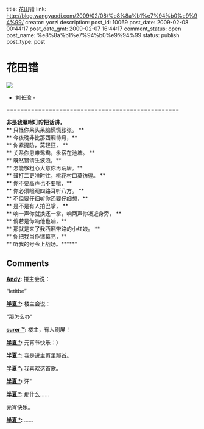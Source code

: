 title: 花田错
link: http://blog.wangyaodi.com/2009/02/08/%e8%8a%b1%e7%94%b0%e9%94%99/
creator: yorzi
description: 
post_id: 10069
post_date: 2009-02-08 00:44:17
post_date_gmt: 2009-02-07 16:44:17
comment_status: open
post_name: %e8%8a%b1%e7%94%b0%e9%94%99
status: publish
post_type: post

# 花田错

[![](https://iezecq.blu.livefilestore.com/y1mpTK3VW40MIzbAqxOm-MfJumM-OmvaXSsO2ykC4mqMxUnhV1Y5M2xupuexV31KgtyM4clvUT7eE0x4yN-cU5J90dtwIJUEhXLEx8cDdcTPPV5g5Rv0zX2pbyTAChbLt0-X5Y_xyIvA8k/liu.chang.yu.jpg)](https://iezecq.blu.livefilestore.com/y1mpTK3VW40MIzbAqxOm-MfJumM-OmvaXSsO2ykC4mqMxUnhV1Y5M2xupuexV31KgtyM4clvUT7eE0x4yN-cU5J90dtwIJUEhXLEx8cDdcTPPV5g5Rv0zX2pbyTAChbLt0-X5Y_xyIvA8k/liu.chang.yu.jpg)  
- 刘长瑜 -  
  
=================================================  
  
**非是我嘱咐叮咛把话讲，**  
** 只怪你呆头呆脑慌慌张张。 **  
** 今夜晚非比那西厢待月，**  
** 你紧提防，莫轻狂， **  
** 关系你患难鸳鸯，永宿在池塘。 **  
** 既然错请生波浪，**  
** 怎能够粗心大意你再荒唐。**  
** 鼓打二更准时往，桃花村口莫彷徨。 **  
** 你不要高声也不要嚷，**  
** 你必须眼观四路耳听八方。 **  
** 不但要仔细听你还要仔细想，**  
** 是不是有人拍巴掌， **  
** 响一声你就换还一掌，响两声你凑近身旁， **  
** 倘若是你响他也响，**  
** 那就是来了我西厢带路的小红娘。 **  
** 你把我当作诸葛亮，**  
** 听我的号令上战场。******

## Comments

**[Andy](#191 "2009-02-12 09:14:54"):** 搂主会说：  
  
“letitbe”

**[半夏 °](#192 "2009-02-12 03:45:58"):** 楼主会说：  
  
"那怎么办"

**[surer ™](#193 "2009-02-11 00:44:29"):** 楼主，有人刷屏！

**[半夏 °](#194 "2009-02-09 16:14:27"):** 元宵节快乐：）

**[半夏 °](#195 "2009-02-09 16:14:15"):** 我是说主页里那首。

**[半夏 °](#196 "2009-02-09 16:13:59"):** 我喜欢这首歌。

**[半夏 °](#197 "2009-02-08 18:02:31"):** 汗"

**[半夏 °](#198 "2009-02-08 18:02:19"):** 那什么……  
  
元宵快乐。

**[半夏 °](#199 "2009-02-08 18:02:07"):** ……

